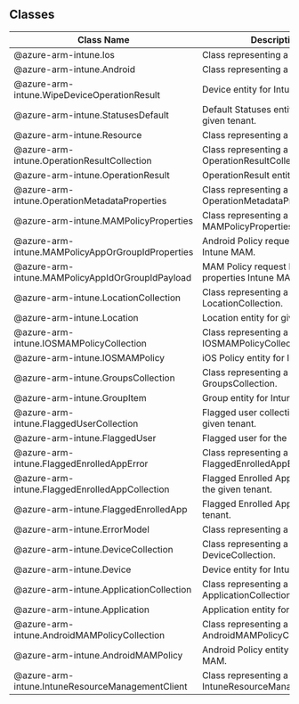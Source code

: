 ## Classes
| Class Name | Description |
|---|---|
| @azure-arm-intune.Ios |Class representing a Ios.|
| @azure-arm-intune.Android |Class representing a Android.|
| @azure-arm-intune.WipeDeviceOperationResult |Device entity for Intune.|
| @azure-arm-intune.StatusesDefault |Default Statuses entity for the given tenant.|
| @azure-arm-intune.Resource |Class representing a Resource.|
| @azure-arm-intune.OperationResultCollection |Class representing a OperationResultCollection.|
| @azure-arm-intune.OperationResult |OperationResult entity for Intune.|
| @azure-arm-intune.OperationMetadataProperties |Class representing a OperationMetadataProperties.|
| @azure-arm-intune.MAMPolicyProperties |Class representing a MAMPolicyProperties.|
| @azure-arm-intune.MAMPolicyAppOrGroupIdProperties |Android Policy request body for Intune MAM.|
| @azure-arm-intune.MAMPolicyAppIdOrGroupIdPayload |MAM Policy request body for properties Intune MAM.|
| @azure-arm-intune.LocationCollection |Class representing a LocationCollection.|
| @azure-arm-intune.Location |Location entity for given tenant.|
| @azure-arm-intune.IOSMAMPolicyCollection |Class representing a IOSMAMPolicyCollection.|
| @azure-arm-intune.IOSMAMPolicy |iOS Policy entity for Intune MAM.|
| @azure-arm-intune.GroupsCollection |Class representing a GroupsCollection.|
| @azure-arm-intune.GroupItem |Group entity for Intune MAM.|
| @azure-arm-intune.FlaggedUserCollection |Flagged user collection for the given tenant.|
| @azure-arm-intune.FlaggedUser |Flagged user for the given tenant.|
| @azure-arm-intune.FlaggedEnrolledAppError |Class representing a FlaggedEnrolledAppError.|
| @azure-arm-intune.FlaggedEnrolledAppCollection |Flagged Enrolled App collection for the given tenant.|
| @azure-arm-intune.FlaggedEnrolledApp |Flagged Enrolled App for the given tenant.|
| @azure-arm-intune.ErrorModel |Class representing a ErrorModel.|
| @azure-arm-intune.DeviceCollection |Class representing a DeviceCollection.|
| @azure-arm-intune.Device |Device entity for Intune.|
| @azure-arm-intune.ApplicationCollection |Class representing a ApplicationCollection.|
| @azure-arm-intune.Application |Application entity for Intune MAM.|
| @azure-arm-intune.AndroidMAMPolicyCollection |Class representing a AndroidMAMPolicyCollection.|
| @azure-arm-intune.AndroidMAMPolicy |Android Policy entity for Intune MAM.|
| @azure-arm-intune.IntuneResourceManagementClient |Class representing a IntuneResourceManagementClient.|
